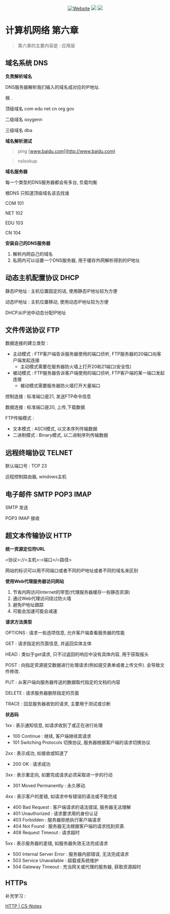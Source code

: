 <p align='center'>
<a href="https://oxygenpanda.github.io/" target="_blank"><img alt="Website" src="https://img.shields.io/badge/博客-劳振煜的知識倉儲-faf2f2.svg?style=flat-square&logo=Blogger"></a>
<a href="https://www.github.com/OXygenPanda" target="_blank"><img src="https://img.shields.io/badge/Github-@劳振煜-f3e1e1.svg?style=flat-square&logo=GitHub"></a>
<a href="https://i.loli.net/2020/11/11/SBZ2mFJGKLjUtTO.jpg" target="_blank"><img src="https://img.shields.io/badge/微信-@OXygen-f1d1d1.svg?style=flat-square&logo=WeChat"></a>


# 计算机网络 第六章

>   第六章的主要内容是 : 应用层

## 域名系统 DNS

**负责解析域名**

DNS服务器解析我们输入的域名成对应的IP地址.

根 .

顶级域名 com edu net cn org gov

二级域名 oxygenn

三级域名 dba

**域名解析测试**

>   ping [www.baidu.com](http://www.baidu.com)

>   nslookup

**域名服务器**

每一个类型的DNS服务器都会有多台, 负载均衡

根DNS 只知道顶级域名该去找谁

COM 101

NET 102

EDU 103

CN 104

**安装自己的DNS服务器**

1.  解析内网自己的域名
2.  私网内可以设置一个DNS服务器, 用于缓存外网解析得到的IP地址

## 动态主机配置协议 DHCP

静态IP地址 : 主机位置固定的话, 使用静态IP地址较为方便

动态IP地址 : 主机位置移动, 使用动态IP地址较为方便

DHCP从IP池中动态分配IP地址

## 文件传送协议 FTP

数据连接的建立类型 :

-   主动模式 : FTP客户端告诉服务器使用的端口侦听,  FTP服务器的20端口向客户端发起连接
    -   主动模式需要在服务器防火墙上打开20和21端口(安全性)
-   被动模式 : FTP服务器告诉客户端使用的端口侦听, FTP客户端的某一端口发起连接
    -   被动模式需要服务器防火墙打开大量端口

控制连接 : 标准端口是21, 发送FTP命令信息

数据连接 : 标准端口是20, 上传,下载数据

FTP传输模式 :

-   文本模式 : ASCII模式, 以文本序列传输数据
-   二进制模式 : Binary模式, 以二进制序列传输数据

## 远程终端协议 TELNET

默认端口号 : TCP 23

远程控制路由器, windows主机

## 电子邮件 SMTP POP3 IMAP

SMTP 发送

POP3 IMAP 接收

## 超文本传输协议 HTTP

**统一资源定位符URL**

<协议>://<主机>:<端口>/<路径>

网站的标识可以用不同端口或者不同的IP地址或者不同的域名来区别

**使用Web代理服务器访问网站**

1.  节省内网访问Internet的带宽(代理服务器缓存一些静态资源)
2.  通过Web代理访问绕过防火墙
3.  避免IP地址跟踪
4.  可能会加速可能会减速

**请求方法类型**

OPTIONS : 请求一些选项信息, 允许客户端查看服务器的性能

GET : 请求指定的页面信息, 并返回实体主体

HEAD : 类似于get请求, 只不过返回的响应中没有具体内容, 用于获取报头

POST : 向指定资源提交数据进行处理请求(例如提交表单或者上传文件). 会导致文件修改.

PUT : 从客户端向服务器传送的数据取代指定的文档的内容

DELETE : 请求服务器删除指定的页面

TRACE : 回显服务器收到的请求, 主要用于测试或诊断

**状态码**

1xx : 表示通知信息, 如请求收到了或正在进行处理

-   100 Continue : 继续, 客户端继续其请求
-   101 Switching Protocols 切换协议, 服务器根据客户端的请求切换协议

2xx : 表示成功, 如接收或知道了

-   200  OK : 请求成功

3xx : 表示重定向, 如要完成请求必须采取进一步的行动

-   301 Moved Permanently : 永久移动.

4xx : 表示客户的差错, 如请求中有错误的语法或不能完成

-   400 Bad Request : 客户端请求的语法错误, 服务器无法理解
-   401 Unauthorized : 请求要求用的身份认证
-   403 Forbidden : 服务器拒绝执行客户端请求
-   404 Not Found : 服务器无法根据客户端的请求找到资源.
-   408 Request Timeout : 请求超时

5xx : 表示服务器的差错, 如服务器失效无法完成请求

-   500 Internal Server Error : 服务器内部错误, 无法完成请求
-   503 Service Unavailable : 超载或系统维护
-   504 Gateway Timeout : 充当网关或代理的服务器, 获取资源超时

## HTTPs

补充学习 :

[HTTP | CS-Notes](http://www.cyc2018.xyz/计算机基础/HTTP/HTTP.html#一-、基础概念)